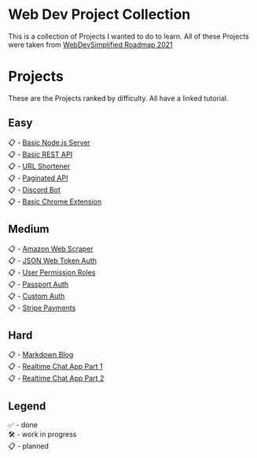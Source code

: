 # Web Dev Project Collection
This is a collection of Projects I wanted to do to learn.
All of these Projects were taken from [WebDevSimplified Roadmap 2021](https://www.youtube.com/watch?v=VfGW0Qiy2I0)

# Projects
These are the Projects ranked by difficulty. All have a linked tutorial.
## Easy
📋 - [Basic Node.js Server](https://youtu.be/VShtPwEkDD0) <br/>
📋 - [Basic REST API](https://youtu.be/fgTGADljAeg) <br/>
📋 - [URL Shortener](https://youtu.be/SLpUKAGnm-g) <br/>
📋 - [Paginated API](https://youtu.be/ZX3qt0UWifc) <br/>
📋 - [Discord Bot](https://youtu.be/qv24S2L1N0k) <br/>
📋 - [Basic Chrome Extension](https://youtu.be/rymG9UmPuhM) <br/>

## Medium
📋 - [Amazon Web Scraper](https://youtu.be/H5ObmDUjKV4) <br/>
📋 - [JSON Web Token Auth](https://youtu.be/mbsmsi7l3r4) <br/>
📋 - [User Permission Roles](https://youtu.be/jI4K7L-LI58) <br/>
📋 - [Passport Auth](https://youtu.be/-RCnNyD0L-s) <br/>
📋 - [Custom Auth](https://youtu.be/Ud5xKCYQTjM) <br/>
📋 - [Stripe Payments](https://youtu.be/mI_-1tbIXQI) <br/>

## Hard
📋 - [Markdown Blog](https://youtu.be/1NrHkjlWVhM) <br/>
📋 - [Realtime Chat App Part 1](https://youtu.be/rxzOqP9YwmM) <br/>
📋 - [Realtime Chat App Part 2](https://youtu.be/UymGJnv-WsE)

## Legend
✅ - done <br/>
🛠️ - work in progress <br/>
📋 - planned <br/>
